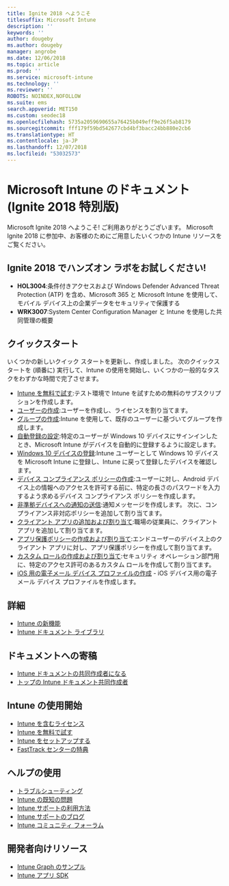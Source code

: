 ```yaml
---
title: Ignite 2018 へようこそ
titlesuffix: Microsoft Intune
description: ''
keywords: ''
author: dougeby
ms.author: dougeby
manager: angrobe
ms.date: 12/06/2018
ms.topic: article
ms.prod: ''
ms.service: microsoft-intune
ms.technology: ''
ms.reviewer: ''
ROBOTS: NOINDEX,NOFOLLOW
ms.suite: ems
search.appverid: MET150
ms.custom: seodec18
ms.openlocfilehash: 5735a2059690655a76425b049eff9e26f5ab8179
ms.sourcegitcommit: fff179f59bd542677cbd4bf3bacc24bb880e2cb6
ms.translationtype: HT
ms.contentlocale: ja-JP
ms.lasthandoff: 12/07/2018
ms.locfileid: "53032573"
---
```

# <a name="microsoft-intune-documentation-40ignite-2018-special-edition41"></a>Microsoft Intune のドキュメント &#40;Ignite 2018 特別版&#41;
Microsoft Ignite 2018 へようこそ! ご利用ありがとうございます。 Microsoft Ignite 2018 に参加中、お客様のためにご用意したいくつかの Intune リソースをご覧ください。

## <a name="try-our-hands-on-labs-at-ignite-2018"></a>Ignite 2018 でハンズオン ラボをお試しください!
- **HOL3004**:条件付きアクセスおよび Windows Defender Advanced Threat Protection (ATP) を含め、Microsoft 365 と Microsoft Intune を使用して、モバイル デバイス上の企業データをセキュリティで保護する
- **WRK3007**:System Center Configuration Manager と Intune を使用した共同管理の概要

## <a name="quickstarts"></a>クイックスタート
いくつかの新しいクイック スタートを更新し、作成しました。 次のクイックスタートを (順番に) 実行して、Intune の使用を開始し、いくつかの一般的なタスクをわずかな時間で完了させます。

- [Intune を無料で試す](free-trial-sign-up.md):テスト環境で Intune を試すための無料のサブスクリプションを作成します。    
- [ユーザーの作成](quickstart-create-user.md):ユーザーを作成し、ライセンスを割り当てます。
- [グループの作成](quickstart-create-group.md):Intune を使用して、既存のユーザーに基づいてグループを作成します。
- [自動登録の設定](quickstart-setup-auto-enrollment.md):特定のユーザーが Windows 10 デバイスにサインインしたとき、Microsoft Intune がデバイスを自動的に登録するように設定します。
- [Windows 10 デバイスの登録](quickstart-enroll-windows-device.md):Intune ユーザーとして Windows 10 デバイスを Microsoft Intune に登録し、Intune に戻って登録したデバイスを確認します。
- [デバイス コンプライアンス ポリシーの作成](quickstart-set-password-length-android.md):ユーザーに対し、Android デバイス上の情報へのアクセスを許可する前に、特定の長さのパスワードを入力するよう求めるデバイス コンプライアンス ポリシーを作成します。
- [非準拠デバイスへの通知の送信](quickstart-send-notification.md):通知メッセージを作成します。 次に、コンプライアンス非対応ポリシーを追加して割り当てます。
- [クライアント アプリの追加および割り当て](quickstart-add-assign-app.md):職場の従業員に、クライアント アプリを追加して割り当てます。
- [アプリ保護ポリシーの作成および割り当て](quickstart-create-assign-app-policy.md):エンドユーザーのデバイス上のクライアント アプリに対し、アプリ保護ポリシーを作成して割り当てます。 
- [カスタム ロールの作成および割り当て](quickstart-create-custom-role.md):セキュリティ オペレーション部門用に、特定のアクセス許可のあるカスタム ロールを作成して割り当てます。 
- [iOS 用の電子メール デバイス プロファイルの作成](quickstart-email-profile.md) - iOS デバイス用の電子メール デバイス プロファイルを作成します。

## <a name="learn"></a>詳細
- [Intune の新機能](whats-new.md)
- [Intune ドキュメント ライブラリ](https://docs.microsoft.com/intune/)

## <a name="contribute-to-docs"></a>ドキュメントへの寄稿
- [Intune ドキュメントの共同作成者になる](https://github.com/MicrosoftDocs/IntuneDocs/blob/master/README.md)  
- [トップの Intune ドキュメント共同作成者](https://github.com/MicrosoftDocs/IntuneDocs/graphs/contributors?from=2018-10-01&to=2019-12-31&type=c)  

## <a name="start-using-intune"></a>Intune の使用開始
- [Intune を含むライセンス](licenses.md)
- [Intune を無料で試す](free-trial-sign-up.md)
- [Intune をセットアップする](setup-steps.md)
- [FastTrack センターの特典](https://docs.microsoft.com/enterprise-mobility-security/Solutions/enterprise-mobility-fasttrack-program)

## <a name="get-help"></a>ヘルプの使用
- [トラブルシューティング](help-desk-operators.md)
- [Intune の既知の問題](known-issues.md)
- [Intune サポートの利用方法](get-support.md)
- [Intune サポートのブログ](https://blogs.technet.microsoft.com/intunesupport/)
- [Intune コミュニティ フォーラム](https://techcommunity.microsoft.com/t5/Enterprise-Mobility-Security/ct-p/EMS)

## <a name="developer-resources"></a>開発者向けリソース
- [Intune Graph のサンプル](https://github.com/microsoftgraph/powershell-intune-samples)
- [Intune アプリ SDK](app-sdk-get-started.md)
